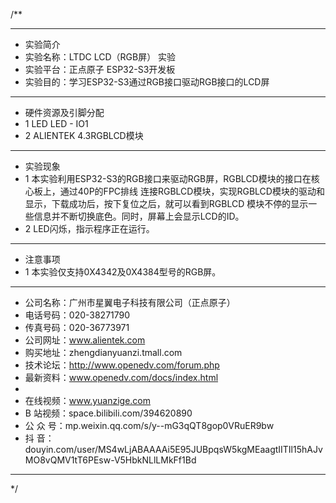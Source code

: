 /**
 ***************************************************************************************************
 * 实验简介
 * 实验名称：LTDC LCD（RGB屏） 实验
 * 实验平台：正点原子 ESP32-S3开发板
 * 实验目的：学习ESP32-S3通过RGB接口驱动RGB接口的LCD屏

 ***************************************************************************************************
 * 硬件资源及引脚分配
 * 1 LED
     LED - IO1
 * 2 ALIENTEK 4.3RGBLCD模块

 ***************************************************************************************************
 * 实验现象
 * 1 本实验利用ESP32-S3的RGB接口来驱动RGB屏，RGBLCD模块的接口在核心板上，通过40P的FPC排线
     连接RGBLCD模块，实现RGBLCD模块的驱动和显示，下载成功后，按下复位之后，就可以看到RGBLCD
     模块不停的显示一些信息并不断切换底色。同时，屏幕上会显示LCD的ID。
 * 2 LED闪烁，指示程序正在运行。

 ***************************************************************************************************
 * 注意事项
 * 1 本实验仅支持0X4342及0X4384型号的RGB屏。
 
 ***********************************************************************************************************
 * 公司名称：广州市星翼电子科技有限公司（正点原子）
 * 电话号码：020-38271790
 * 传真号码：020-36773971
 * 公司网址：www.alientek.com
 * 购买地址：zhengdianyuanzi.tmall.com
 * 技术论坛：http://www.openedv.com/forum.php
 * 最新资料：www.openedv.com/docs/index.html
 *
 * 在线视频：www.yuanzige.com
 * B 站视频：space.bilibili.com/394620890
 * 公 众 号：mp.weixin.qq.com/s/y--mG3qQT8gop0VRuER9bw
 * 抖    音：douyin.com/user/MS4wLjABAAAAi5E95JUBpqsW5kgMEaagtIITIl15hAJvMO8vQMV1tT6PEsw-V5HbkNLlLMkFf1Bd
 ***********************************************************************************************************
 */